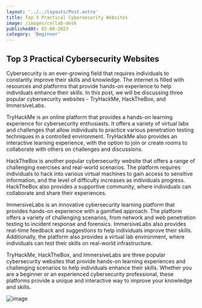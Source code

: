 ```yaml
---
layout: '../../layouts/Post.astro' 
title: Top 3 Practical Cybersecurity Websites
image: /images/collab-desk
publishedAt: 02-08-2023
category: 'Beginner'
---
```


## Top 3 Practical Cybersecurity Websites

Cybersecurity is an ever-growing field that requires individuals to constantly improve their skills and knowledge. The internet is filled with resources and platforms that provide hands-on experience to help individuals enhance their skills. In this post, we will be discussing three popular cybersecurity websites - TryHackMe, HackTheBox, and ImmersiveLabs.

TryHackMe is an online platform that provides a hands-on learning experience for cybersecurity enthusiasts. It offers a variety of virtual labs and challenges that allow individuals to practice various penetration testing techniques in a controlled environment. TryHackMe also provides an interactive learning experience, with the option to join or create rooms to collaborate with others on challenges and discussions.

HackTheBox is another popular cybersecurity website that offers a range of challenging exercises and real-world scenarios. The platform requires individuals to hack into various virtual machines to gain access to sensitive information, and the level of difficulty increases as individuals progress. HackTheBox also provides a supportive community, where individuals can collaborate and share their experiences.

ImmersiveLabs is an innovative cybersecurity learning platform that provides hands-on experience with a gamified approach. The platform offers a variety of challenging scenarios, from network and web penetration testing to incident response and forensics. ImmersiveLabs also provides real-time feedback and suggestions to help individuals improve their skills. Additionally, the platform also provides a virtual lab environment, where individuals can test their skills on real-world infrastructure.

TryHackMe, HackTheBox, and ImmersiveLabs are three popular cybersecurity websites that provide hands-on learning experiences and challenging scenarios to help individuals enhance their skills. Whether you are a beginner or an experienced cybersecurity professional, these platforms provide a unique and interactive way to improve your knowledge and skills.

![image](https://unsplash.it/400/300)
